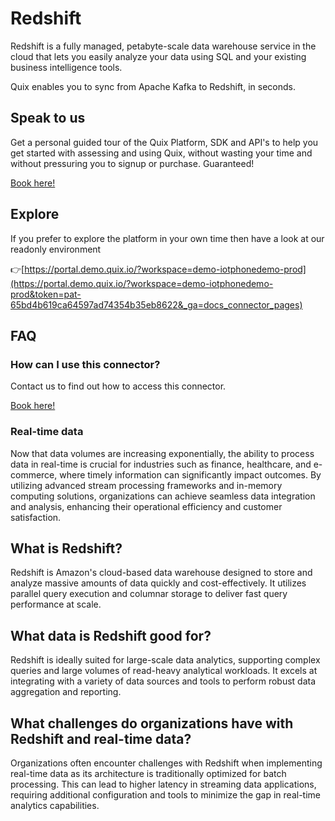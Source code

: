 <!--[tech-name]-->
# Redshift

<!--[ai-blurb-about-tech]-->
Redshift is a fully managed, petabyte-scale data warehouse service in the cloud that lets you easily analyze your data using SQL and your existing business intelligence tools.

Quix enables you to sync from Apache Kafka <span id="to_or_from">to</span> <span id="techname">Redshift</span>, in seconds.

## Speak to us

Get a personal guided tour of the Quix Platform, SDK and API's to help you get started with assessing and using Quix, without wasting your time and without pressuring you to signup or purchase. Guaranteed!

[Book here!](https://quix.io/book-a-demo)

## Explore

If you prefer to explore the platform in your own time then have a look at our readonly environment

👉[https://portal.demo.quix.io/?workspace=demo-iotphonedemo-prod](https://portal.demo.quix.io/?workspace=demo-iotphonedemo-prod&token=pat-65bd4b619ca64597ad74354b35eb8622&_ga=docs_connector_pages)

## FAQ 

### How can I use this connector?

Contact us to find out how to access this connector.

[Book here!](https://quix.io/book-a-demo)

### Real-time data

Now that data volumes are increasing exponentially, the ability to process data in real-time is crucial for industries such as finance, healthcare, and e-commerce, where timely information can significantly impact outcomes. By utilizing advanced stream processing frameworks and in-memory computing solutions, organizations can achieve seamless data integration and analysis, enhancing their operational efficiency and customer satisfaction.

## What is <span id="techname">Redshift</span>?

<!--[tech-seo-text]-->
Redshift is Amazon's cloud-based data warehouse designed to store and analyze massive amounts of data quickly and cost-effectively. It utilizes parallel query execution and columnar storage to deliver fast query performance at scale.

## What data is <span id="techname">Redshift</span> good for?

<!--[tech-data-seo-text]-->
Redshift is ideally suited for large-scale data analytics, supporting complex queries and large volumes of read-heavy analytical workloads. It excels at integrating with a variety of data sources and tools to perform robust data aggregation and reporting.

## What challenges do organizations have with <span id="techname">Redshift</span> and real-time data?

<!--[tech-challenges-seo-text]-->
Organizations often encounter challenges with Redshift when implementing real-time data as its architecture is traditionally optimized for batch processing. This can lead to higher latency in streaming data applications, requiring additional configuration and tools to minimize the gap in real-time analytics capabilities.